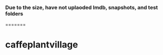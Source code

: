 
### Due to the size, have not uplaoded lmdb, snapshots, and test folders

=======
# caffeplantvillage

